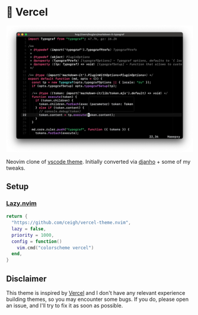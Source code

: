 # 🎨 Vercel

![Terminal screenshot](./screenshot.webp)

Neovim clone of [vscode theme](https://github.com/triyanox/vercel-theme).
Initially converted via [djanho](https://github.com/arcticlimer/djanho) + some of my tweaks.

## Setup

### [Lazy.nvim](https://lazy.folke.io)

```lua
return {
  "https://github.com/ceigh/vercel-theme.nvim",
  lazy = false,
  priority = 1000,
  config = function()
    vim.cmd("colorscheme vercel")
  end,
}
```

## Disclaimer

This theme is inspired by [Vercel](https://vercel.com) and I don't have any relevant experience building themes, so you may encounter some bugs. If you do, please open an issue, and I'll try to fix it as soon as possible.
